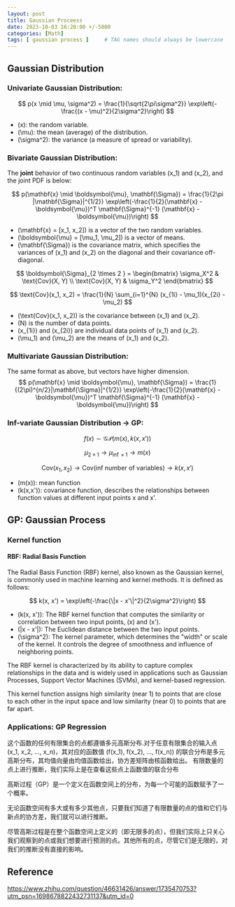 ```yaml
---
layout: post
title: Gaussian Proceess
date: 2023-10-03 16:20:00 +/-5000
categories: [Math]
tags: [ gaussian process ]     # TAG names should always be lowercase
---
```

## Gaussian Distribution
### Univariate Gaussian Distribution:
$$
p(x \mid \mu, \sigma^2) = \frac{1}{\sqrt{2\pi\sigma^2}} \exp\left(-\frac{(x - \mu)^2}{2\sigma^2}\right)
$$
- \(x\): the random variable.
- \(\mu\): the mean (average) of the distribution.
- \(\sigma^2\): the variance (a measure of spread or variability).

### Bivariate Gaussian Distribution:
The **joint** behavior of two continuous random variables \(x_1\) and \(x_2\), and the joint PDF is below: 

$$
p(\mathbf{x} \mid \boldsymbol{\mu}, \mathbf{\Sigma}) = \frac{1}{2\pi |\mathbf{\Sigma}|^{1/2}} \exp\left(-\frac{1}{2}(\mathbf{x} - \boldsymbol{\mu})^T \mathbf{\Sigma}^{-1} (\mathbf{x} - \boldsymbol{\mu})\right)
$$

- \(\mathbf{x} = [x_1, x_2]\) is a vector of the two random variables.
- \(\boldsymbol{\mu} = [\mu_1, \mu_2]\) is a vector of means.
- \(\mathbf{\Sigma}\) is the covariance matrix, which specifies the variances of \(x_1\) and \(x_2\) on the diagonal and their covariance off-diagonal.

$$
\boldsymbol{\Sigma}_{2 \times 2 } = \begin{bmatrix} \sigma_X^2 & \text{Cov}(X, Y) \\ \text{Cov}(X, Y) & \sigma_Y^2 \end{bmatrix}
$$

$$
\text{Cov}(x_1, x_2) = \frac{1}{N} \sum_{i=1}^{N} (x_{1i} - \mu_1)(x_{2i} - \mu_2)
$$

  - \(\text{Cov}(x_1, x_2)\) is the covariance between \(x_1\) and \(x_2\).
  - \(N\) is the number of data points.
  - \(x_{1i}\) and \(x_{2i}\) are individual data points of \(x_1\) and \(x_2\).
  - \(\mu_1\) and \(\mu_2\) are the means of \(x_1\) and \(x_2\).

### Multivariate Gaussian Distribution:
The same format as above, but vectors have higher dimension. 
$$
p(\mathbf{x} \mid \boldsymbol{\mu}, \mathbf{\Sigma}) = \frac{1}{(2\pi)^{n/2}|\mathbf{\Sigma}|^{1/2}} \exp\left(-\frac{1}{2}(\mathbf{x} - \boldsymbol{\mu})^T \mathbf{\Sigma}^{-1} (\mathbf{x} - \boldsymbol{\mu})\right)
$$

### Inf-variate Gaussian Distribution -> GP:

$$
f(x) \sim \mathcal{GP}(m(x), k(x, x'))
$$

$$
\mu_{2 \times 1 } \rightarrow \mu_{\inf \times 1 } \rightarrow m(x)
$$

$$
\text{Cov}(x_1, x_2) \rightarrow \text{Cov}(\text{inf number of variables}) \rightarrow k(x,x')
$$

- \(m(x)\): mean function 
- \(k(x,x')\): covariance function, describes the relationships between function values at different input points x and x'.
  
## GP: Gaussian Process


### Kernel function 
#### RBF: Radial Basis Function
The Radial Basis Function (RBF) kernel, also known as the Gaussian kernel, is commonly used in machine learning and kernel methods. It is defined as follows:

$$
k(x, x') = \exp\left(-\frac{\|x - x'\|^2}{2\sigma^2}\right)
$$

- \(k(x, x')\): The RBF kernel function that computes the similarity or correlation between two input points, \(x\) and \(x'\).
- \(\|x - x'\|\): The Euclidean distance between the two input points.
- \(\sigma^2\): The kernel parameter, which determines the "width" or scale of the kernel. It controls the degree of smoothness and influence of neighboring points.

The RBF kernel is characterized by its ability to capture complex relationships in the data and is widely used in applications such as Gaussian Processes, Support Vector Machines (SVMs), and kernel-based regression.

This kernel function assigns high similarity (near 1) to points that are close to each other in the input space and low similarity (near 0) to points that are far apart.


### Applications: GP Regression 
这个函数的任何有限集合的点都遵循多元高斯分布.对于任意有限集合的输入点 \(x_1, x_2, ..., x_n\)，其对应的函数值 \(f(x_1), f(x_2), ..., f(x_n)\) 的联合分布是多元高斯分布，其均值向量由均值函数给出，协方差矩阵由核函数给出。
有限数量的点上进行推断，我们实际上是在查看这些点上函数值的联合分布

高斯过程（GP）是一个定义在函数空间上的分布，为每一个可能的函数赋予了一个概率。

无论函数空间有多大或有多少其他点，只要我们知道了有限数量的点的值和它们与新点的协方差，我们就可以进行推断。

尽管高斯过程是在整个函数空间上定义的（即无限多的点），但我们实际上只关心我们观察到的点或我们想要进行预测的点。其他所有的点，尽管它们是无限的，对我们的推断没有直接的影响。

## Reference 
https://www.zhihu.com/question/46631426/answer/1735470753?utm_psn=1698678822432731137&utm_id=0